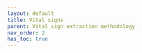 ```yaml
---
layout: default
title: Vital signs
parent: Vital sign extraction methodology
nav_order: 2
has_toc: true
---
```


